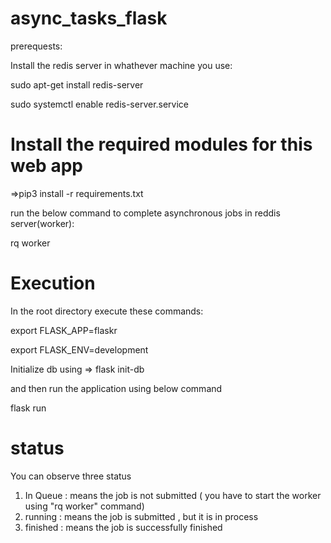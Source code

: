 # async_tasks_flask

prerequests:

Install the redis server in whathever machine you use:

sudo apt-get install redis-server

sudo systemctl enable redis-server.service

# Install the required modules for this web app
=>pip3 install -r requirements.txt

run the below command to complete asynchronous jobs in reddis server(worker):

rq worker

# Execution

In the root directory execute these commands:

export FLASK_APP=flaskr

export FLASK_ENV=development

Initialize db using => flask init-db

and then run the application using below command

flask run

# status
You can observe three status
1) In Queue : means the job is not submitted ( you have to start the worker using "rq worker" command)
2) running : means the job is submitted , but it is in process 
3) finished : means the job is successfully finished

